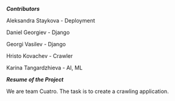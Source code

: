 ***Contributors***

Aleksandra Staykova - Deployment

Daniel Georgiev - Django

Georgi Vasilev - Django

Hristo Kovachev - Crawler

Karina Tangardzhieva - AI, ML

***Resume of the Project***

We are team Cuatro. The task is to create a crawling application.



